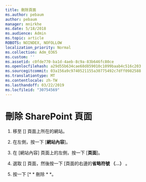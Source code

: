 ```yaml
---
title: 刪除頁面
ms.author: pebaum
author: pebaum
manager: mnirkhe
ms.date: 5/18/2018
ms.audience: Admin
ms.topic: article
ROBOTS: NOINDEX, NOFOLLOW
localization_priority: Normal
ms.collection: Adm_O365
ms.custom: ''
ms.assetid: c0fde770-ba1d-4aeb-8c9a-83b646fc80ce
ms.openlocfilehash: a29d55b634cae68d859010c1099baab4c516c203
ms.sourcegitcommit: 03a156a9c9740521155a30775492c7dff0982588
ms.translationtype: MT
ms.contentlocale: zh-TW
ms.lasthandoff: 03/22/2019
ms.locfileid: "30754569"
---
```

# <a name="delete-a-sharepoint-page"></a>刪除 SharePoint 頁面

1. 移至 [] 頁面上所在的網站。
    
2. 在左側，按一下 [**網站內容**]。 
    
3. 在 [網站內容] 頁面上的左側，按一下 [**頁面**]。 
    
4. 選取 [] 頁面，然後按一下 [頁面的右邊的**省略符號 （...）** 。 
    
5. 按一下 [* * 刪除 * *。 
    

